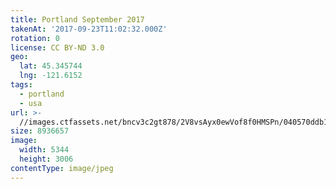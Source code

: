 ```yaml
---
title: Portland September 2017
takenAt: '2017-09-23T11:02:32.000Z'
rotation: 0
license: CC BY-ND 3.0
geo:
  lat: 45.345744
  lng: -121.6152
tags:
  - portland
  - usa
url: >-
  //images.ctfassets.net/bncv3c2gt878/2V8vsAyx0ewVof8f0HMSPn/040570ddb1415e2509af024a229256cf/portland-september-2017_36647089823_o
size: 8936657
image:
  width: 5344
  height: 3006
contentType: image/jpeg
---
```



